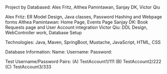 Project by Databased: Alex Fritz, Althea Pamintawan, Sanjay DK, Victor Qiu

Alex Fritz: ER Model Design, Java classes, Password Hashing and Webpage forms
Althea Pamintawan: Home Page, Events Page
Sanjay DK: Book Requests page and User Account integration
Victor Qiu: DDL Design, WebController work, Database Setup

Technologies: Java, Maven, SpringBoot, Mustache, JavaScript, HTML, CSS

Database Information:
Name:
Username:
Password:

Test Username/Password Pairs:
(A) TestAccount1/111
(B) TestAccount2/222
(C) TestAccount3/333